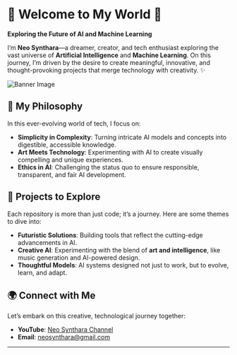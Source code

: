 # 🌌 Welcome to My World 🌙  
**Exploring the Future of AI and Machine Learning**

I’m **Neo Synthara**—a dreamer, creator, and tech enthusiast exploring the vast universe of **Artificial Intelligence** and **Machine Learning**. On this journey, I’m driven by the desire to create meaningful, innovative, and thought-provoking projects that merge technology with creativity. ✨

![Banner Image](https://github.com/user-attachments/assets/25aedf06-cceb-4395-b3cc-4169f4096d41)
## 🌿 My Philosophy

In this ever-evolving world of tech, I focus on:  

- **Simplicity in Complexity**: Turning intricate AI models and concepts into digestible, accessible knowledge.  
- **Art Meets Technology**: Experimenting with AI to create visually compelling and unique experiences.  
- **Ethics in AI**: Challenging the status quo to ensure responsible, transparent, and fair AI development.


## 🧠 Projects to Explore  

Each repository is more than just code; it’s a journey. Here are some themes to dive into:  

- **Futuristic Solutions**: Building tools that reflect the cutting-edge advancements in AI.  
- **Creative AI**: Experimenting with the blend of **art and intelligence**, like music generation and AI-powered design.  
- **Thoughtful Models**: AI systems designed not just to work, but to evolve, learn, and adapt.  

## 🌍 Connect with Me  

Let’s embark on this creative, technological journey together:  

- **YouTube**: [Neo Synthara Channel](https://www.youtube.com/@NeoSyntharaa)   
- **Email**: [neosynthara@gmail.com](mailto:neosynthara@gmail.com)  

---
